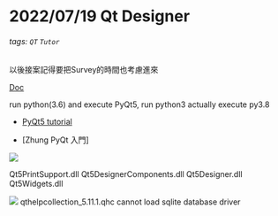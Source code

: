 # 2022/07/19 Qt Designer
###### tags: `QT` `Tutor`
以後接案記得要把Survey的時間也考慮進來

[Doc](https://build-system.fman.io/docs/)

run python(3.6) and execute PyQt5, run python3 actually execute py3.8

- [PyQt5 tutorial](https://build-system.fman.io/pyqt5-tutorial)

- [Zhung PyQt 入門]

![](https://i.imgur.com/nSd2fwq.png)

Qt5PrintSupport.dll
Qt5DesignerComponents.dll
Qt5Designer.dll
Qt5Widgets.dll

![](https://i.imgur.com/axRN2oI.png)
qthelpcollection_5.11.1.qhc cannot load sqlite database driver